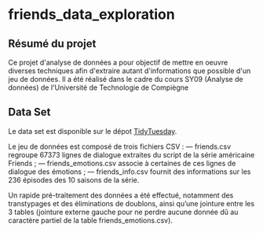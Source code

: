 # friends_data_exploration

## Résumé du projet

Ce projet d'analyse de données a pour objectif de mettre en oeuvre diverses techniques afin d'extraire autant d'informations que possible d'un jeu de données. Il a été réalisé dans le cadre du cours SY09 (Analyse de données) de l'Université de Technologie de Compiègne

## Data Set

Le data set est disponible sur le dépot [TidyTuesday](https://github.com/rfordatascience/tidytuesday/blob/master/data/2020/2020-09-08/readme.md).

Le jeu de données est composé de trois fichiers CSV :
— friends.csv regroupe 67373 lignes de dialogue extraites du script de la série américaine Friends ;
— friends_emotions.csv associe à certaines de ces lignes de dialogue des émotions ;
— friends_info.csv fournit des informations sur les 236 épisodes des 10 saisons de la série.

Un rapide pré-traitement des données a été effectué, notamment des transtypages et des éliminations de doublons, ainsi qu’une jointure entre les 3 tables (jointure externe gauche pour ne perdre aucune donnée dû au caractère partiel de la table friends_emotions.csv).

